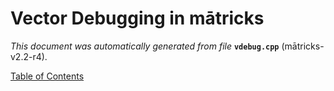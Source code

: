 
# Vector Debugging in mātricks
_This document was automatically generated from file_ **`vdebug.cpp`** (mātricks-v2.2-r4).


[Table of Contents](README.md)

